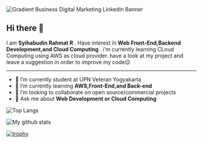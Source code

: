 ![Gradient Business Digital Marketing Linkedln Banner](https://user-images.githubusercontent.com/99803288/196035191-35a9d801-585b-4b9e-89e9-a2814da32540.png)

## Hi there 👋

I am **Syihabudin Rahmat R** . Have interest in **Web Front-End,Backend Development,and Cloud Computing** . i'm currently learning CLoud Computing using AWS as cloud provider. have a look at my project and leave a suggestion in order to improve my code😉




---

- 🔭 I’m currently student at UPN Veteran Yogyakarta  
- 🌱 I’m currently learning **AWS,Front-End,and Back-end**
- 👯 I’m looking to collaborate on open source/commercial projects
- 💬 Ask me about **Web Development or Cloud Computing**


![Top Langs](https://github-readme-stats.vercel.app/api/top-langs/?username=syihabudin081&layout=compact&theme=dark&hide_border=true)

![My github stats](https://github-readme-stats.vercel.app/api?username=syihabudin081&show_icons=true&hide_border=true&theme=dark)

[![trophy](https://github-profile-trophy.vercel.app/?username=syihabudin081)](https://github.com/syihabudin081/github-profile-trophy)
